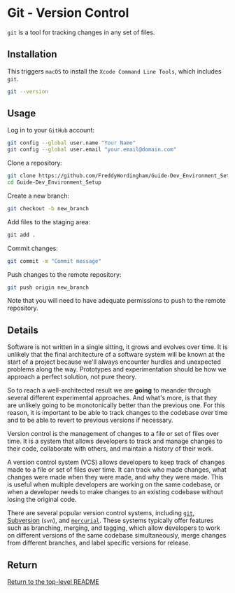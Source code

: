 # Git - Version Control

`git` is a tool for tracking changes in any set of files.

## Installation

This triggers `macOS` to install the `Xcode Command Line Tools`, which includes `git`.

```bash
git --version
```

## Usage

Log in to your `GitHub` account:

```bash
git config --global user.name "Your Name"
git config --global user.email "your.email@domain.com"
```

Clone a repository:

```bash
git clone https://github.com/FreddyWordingham/Guide-Dev_Environment_Setup.git
cd Guide-Dev_Environment_Setup
```

Create a new branch:

```bash
git checkout -b new_branch
```

Add files to the staging area:

```bash
git add .
```

Commit changes:

```bash
git commit -m "Commit message"
```

Push changes to the remote repository:

```bash
git push origin new_branch
```

Note that you will need to have adequate permissions to push to the remote repository.

## Details

Software is not written in a single sitting, it grows and evolves over time.
It is unlikely that the final architecture of a software system will be known at the start of a project because we'll always encounter hurdles and unexpected problems along the way.
Prototypes and experimentation should be how we approach a perfect solution, not pure theory.

So to reach a well-architected result we are **going** to meander through several different experimental approaches.
And what's more, is that they are unlikely going to be monotonically better than the previous one.
For this reason, it is important to be able to track changes to the codebase over time and to be able to revert to previous versions if necessary.

Version control is the management of changes to a file or set of files over time.
It is a system that allows developers to track and manage changes to their code, collaborate with others, and maintain a history of their work.

A version control system (VCS) allows developers to keep track of changes made to a file or set of files over time. It can track who made changes, what changes were made when they were made, and why they were made.
This is useful when multiple developers are working on the same codebase, or when a developer needs to make changes to an existing codebase without losing the original code.

There are several popular version control systems, including [`git`](https://git-scm.com/), [Subversion](https://subversion.apache.org/) (`svn`), and [`mercurial`](https://www.mercurial-scm.org/wiki/HgSubversion).
These systems typically offer features such as branching, merging, and tagging, which allow developers to work on different versions of the same codebase simultaneously, merge changes from different branches, and label specific versions for release.

## Return

[Return to the top-level README](./../../README.md)
